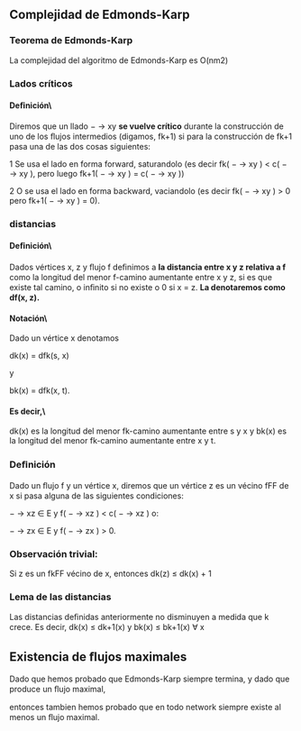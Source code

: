 ## Complejidad de Edmonds-Karp


### Teorema de Edmonds-Karp

La complejidad del algoritmo de Edmonds-Karp es O(nm2)


### Lados críticos


#### Deﬁnición\

Diremos que un llado  $-$ → xy
**se vuelve crítico**
durante la construcción de uno de los ﬂujos intermedios (digamos, fk+1) si para la construcción de  fk+1 pasa una de las dos cosas siguientes:

1 Se usa el lado en forma forward, saturandolo (es decir
 fk(  $-$ → xy ) < c(  $-$ → xy ), pero luego fk+1(  $-$ → xy ) = c(  $-$ → xy ))

2 O se usa el lado en forma backward, vaciandolo (es decir
 fk(  $-$ → xy ) > 0 pero fk+1(  $-$ → xy ) = 0).


### distancias


#### Deﬁnición\
Dados vértices x, z y ﬂujo f deﬁnimos a
**la distancia entre x y z relativa a f**
como la longitud del menor f-camino aumentante entre x y z, si es que existe tal camino, o inﬁnito si no existe o 0 si x = z.
**La denotaremos como df(x, z).**


#### Notación\
Dado un vértice x denotamos

 dk(x) = dfk(s, x)

y

 bk(x) = dfk(x, t).


#### Es decir,\
 dk(x) es la longitud del menor fk-camino aumentante entre s y x y bk(x) es la longitud del menor fk-camino aumentante entre x y t.

### Deﬁnición
Dado un ﬂujo f y un vértice x, diremos que un vértice z es un vécino fFF de x si pasa alguna de las siguientes condiciones:

 $-$ → xz  $\in$  E y f(  $-$ → xz ) < c(  $-$ → xz ) o:

 $-$ → zx  $\in$  E y f(  $-$ → zx ) > 0.


### Observación trivial:
Si z es un fkFF vécino de x, entonces dk(z)  $\leq$  dk(x) + 1


### Lema de las distancias
Las distancias deﬁnidas anteriormente no disminuyen a medida que k crece.
Es decir, dk(x)  $\leq$  dk+1(x) y bk(x)  $\leq$  bk+1(x) $\forall$ x


## Existencia de ﬂujos maximales

Dado que hemos probado que Edmonds-Karp siempre termina, y dado que produce un ﬂujo maximal,

entonces tambien hemos probado que
en todo network siempre existe al menos un ﬂujo maximal.
